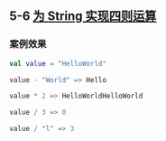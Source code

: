 ## 5-6 [为 String 实现四则运算](../../../../src/main/kotlin/cn/kk/mooc/chapter5/section6/Demo.kt)

### 案例效果

```kotlin
val value = "HelloWorld"

value - "World" => Hello

value * 2 => HelloWorldHelloWorld

value / 3 => 0

value / "l" => 3
```


